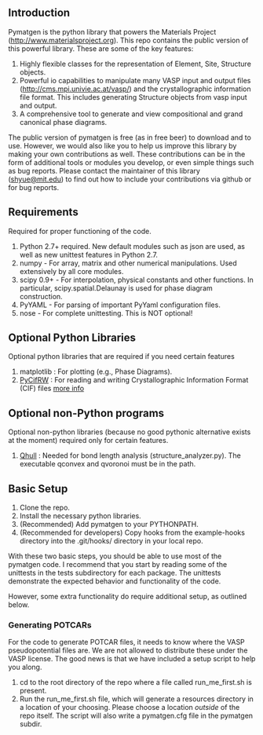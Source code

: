 ## Introduction ##

Pymatgen is the python library that powers the Materials Project (http://www.materialsproject.org). This repo contains the public version of this powerful library.  These are some of the key features:

1. Highly flexible classes for the representation of Element, Site, Structure objects.
2. Powerful io capabilities to manipulate many VASP input and output files (http://cms.mpi.univie.ac.at/vasp/) and the crystallographic information file format.  This includes generating Structure objects from vasp input and output.
3. A comprehensive tool to generate and view compositional and grand canonical phase diagrams.

The public version of pymatgen is free (as in free beer) to download and to use. However, we would also like you to help us improve this library by making your own contributions as well.  These contributions can be in the form of additional tools or modules you develop, or even simple things such as bug reports.  Please contact the maintainer of this library (shyue@mit.edu) to find out how to include your contributions via github or for bug reports.

## Requirements ##

Required for proper functioning of the code.

1. Python 2.7+ required.  New default modules such as json are used, as well as new unittest features in Python 2.7.
2. numpy - For array, matrix and other numerical manipulations. Used extensively by all core modules.
3. scipy 0.9+ - For interpolation, physical constants and other functions. In particular, scipy.spatial.Delaunay is used for phase diagram construction.
4. PyYAML - For parsing of important PyYaml configuration files.
5. nose - For complete unittesting. This is NOT optional!

## Optional Python Libraries ##

Optional python libraries that are required if you need certain features

1. matplotlib : For plotting (e.g., Phase Diagrams).
2. [PyCifRW](http://prdownload.berlios.de/pycifrw/PyCifRW-3.3.tar.gz) : For reading and writing Crystallographic Information Format (CIF) files [more info](http://pycifrw.berlios.de/)

## Optional non-Python programs ##

Optional non-python libraries (because no good pythonic alternative exists at the moment) required only for certain features.

1. [Qhull](http://www.qhull.org/) : Needed for bond length analysis (structure_analyzer.py).  The executable qconvex and qvoronoi must be in the path.

## Basic Setup ##

1. Clone the repo.
2. Install the necessary python libraries.
3. (Recommended) Add pymatgen to your PYTHONPATH.
4. (Recommended for developers) Copy hooks from the example-hooks directory into the .git/hooks/ directory in your local repo.  

With these two basic steps, you should be able to use most of the pymatgen code.  I recommend that you start by reading some of the unittests in the tests subdirectory for each package.  The unittests demonstrate the expected behavior and functionality of the code.  

However, some extra functionality do require additional setup, as outlined below.

### Generating POTCARs ###
For the code to generate POTCAR files, it needs to know where the VASP pseudopotential files are.  We are not allowed to distribute these under the VASP license. The good news is that we have included a setup script to help you along.

1. cd to the root directory of the repo where a file called run_me_first.sh is present.
2. Run the run_me_first.sh file, which will generate a resources directory in a location of your choosing. Please choose a location *outside* of the repo itself.  The script will also write a pymatgen.cfg file in the pymatgen subdir.
